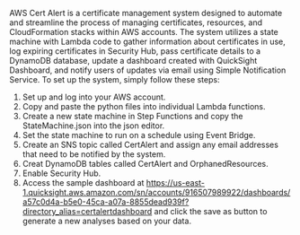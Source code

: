 AWS Cert Alert is a certificate management system designed to automate and streamline the process of managing certificates, resources, and CloudFormation stacks within AWS accounts. The system utilizes a state machine with Lambda code to gather information about certificates in use, log expiring certificates in Security Hub, pass certificate details to a DynamoDB database, update a dashboard created with QuickSight Dashboard, and notify users of updates via email using Simple Notification Service.
To set up the system, simply follow these steps:
1. Set up and log into your AWS account.
2. Copy and paste the python files into individual Lambda functions.
3. Create a new state machine in Step Functions and copy the StateMachine.json into the json editor.
4. Set the state machine to run on a schedule using Event Bridge.
5. Create an SNS topic called CertAlert and assign any email addresses that need to be notified by the system.
6. Creat DynamoDB tables called CertAlert and OrphanedResources.
7. Enable Security Hub.
8. Access the sample dashboard at https://us-east-1.quicksight.aws.amazon.com/sn/accounts/916507989922/dashboards/a57c0d4a-b5e0-45ca-a07a-8855dead939f?directory_alias=certalertdashboard and click the save as button to generate a new analyses based on your data.
